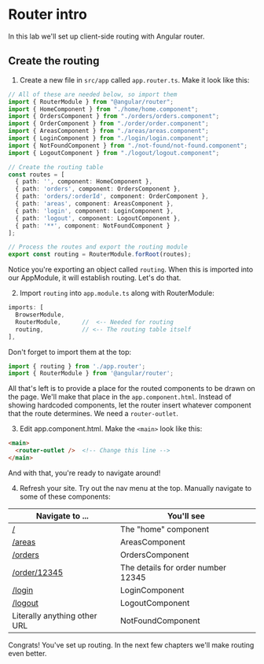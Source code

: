 # Router intro
<!-- Time: 10min -->
In this lab we'll set up client-side routing with Angular router.

## Create the routing 
1. Create a new file in `src/app` called `app.router.ts`. Make it look like this:
```typescript
// All of these are needed below, so import them
import { RouterModule } from "@angular/router";
import { HomeComponent } from "./home/home.component";
import { OrdersComponent } from "./orders/orders.component";
import { OrderComponent } from "./order/order.component";
import { AreasComponent } from "./areas/areas.component";
import { LoginComponent } from "./login/login.component";
import { NotFoundComponent } from "./not-found/not-found.component";
import { LogoutComponent } from "./logout/logout.component";

// Create the routing table
const routes = [
  { path: '', component: HomeComponent },
  { path: 'orders', component: OrdersComponent },
  { path: 'orders/:orderId', component: OrderComponent },
  { path: 'areas', component: AreasComponent },
  { path: 'login', component: LoginComponent },
  { path: 'logout', component: LogoutComponent },
  { path: '**', component: NotFoundComponent }
];

// Process the routes and export the routing module
export const routing = RouterModule.forRoot(routes);
```

Notice you're exporting an object called `routing`. When this is imported into our AppModule, it will establish routing. Let's do that.

2. Import  `routing` into `app.module.ts` along with RouterModule:
```typescript
imports: [
  BrowserModule,
  RouterModule,      //  <-- Needed for routing
  routing,           // <-- The routing table itself
],
```
Don't forget to import them at the top:
```typescript
import { routing } from './app.router';
import { RouterModule } from '@angular/router';
```

All that's left is to provide a place for the routed components to be drawn on the page. We'll make that place in the `app.component.html`. Instead of showing hardcoded components, let the router insert whatever component that the route determines. We need a `router-outlet`.

3. Edit app.component.html. Make the `<main>` look like this:
```html
<main>
  <router-outlet />  <!-- Change this line -->
</main>
```
And with that, you're ready to navigate around!

4. Refresh your site. Try out the nav menu at the top. Manually navigate to some of these components:

| Navigate to ...                                    | You'll see                         |
| -------------------------------------------------- | ---------------------------------- |
| [/](http://localhost:4200/)                        | The "home" component               |
| [/areas](http://localhost:4200/areas)              | AreasComponent                     |
| [/orders](http://localhost:4200/orders)            | OrdersComponent                    |
| [/order/12345](http://localhost:4200/orders/12345) | The details for order number 12345 |
| [/login](http://localhost:4200/login)              | LoginComponent                     |
| [/logout](http://localhost:4200/logout)            | LogoutComponent                    |
| Literally anything other URL                       | NotFoundComponent                  |

Congrats! You've set up routing. In the next few chapters we'll make routing even better.
